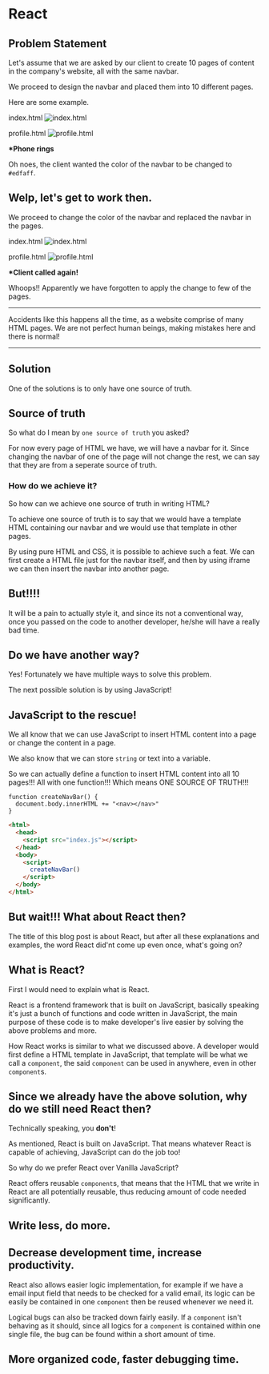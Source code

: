 # React

## Problem Statement

Let's assume that we are asked by our client to create 10 pages of content in the company's website, all with the same navbar.

We proceed to design the navbar and placed them into 10 different pages.

Here are some example.

index.html
![index.html](../ver1/example.png)

profile.html
![profile.html](../ver1/example2.png)

**\*Phone rings**

Oh noes, the client wanted the color of the navbar to be changed to `#edfaff`.

## Welp, let's get to work then.

We proceed to change the color of the navbar and replaced the navbar in the pages.

index.html
![index.html](../ver1/example3.png)

profile.html
![profile.html](../ver1/example2.png)

**\*Client called again!**

Whoops!! Apparently we have forgotten to apply the change to few of the pages.

---

Accidents like this happens all the time, as a website comprise of many HTML pages. We are not perfect human beings, making mistakes here and there is normal!

---

## Solution

One of the solutions is to only have one source of truth.

## Source of truth

So what do I mean by `one source of truth` you asked?

For now every page of HTML we have, we will have a navbar for it. Since changing the navbar of one of the page will not change the rest, we can say that they are from a seperate source of truth.

### How do we achieve it?

So how can we achieve one source of truth in writing HTML?

To achieve one source of truth is to say that we would have a template HTML containing our navbar and we would use that template in other pages.

By using pure HTML and CSS, it is possible to achieve such a feat. We can first create a HTML file just for the navbar itself, and then by using iframe we can then insert the navbar into another page.

## But!!!!

It will be a pain to actually style it, and since its not a conventional way, once you passed on the code to another developer, he/she will have a really bad time.

## Do we have another way?

Yes! Fortunately we have multiple ways to solve this problem.

The next possible solution is by using JavaScript!

## JavaScript to the rescue!

We all know that we can use JavaScript to insert HTML content into a page or change the content in a page.

We also know that we can store `string` or text into a variable.

So we can actually define a function to insert HTML content into all 10 pages!!! All with one function!!! Which means ONE SOURCE OF TRUTH!!!

```JS
function createNavBar() {
  document.body.innerHTML += "<nav></nav>"
}
```

```HTML
<html>
  <head>
    <script src="index.js"></script>
  </head>
  <body>
    <script>
      createNavBar()
    </script>
  </body>
</html>
```

## But wait!!! What about React then?

The title of this blog post is about React, but after all these explanations and examples, the word React did'nt come up even once, what's going on?

## What is React?

First I would need to explain what is React.

React is a frontend framework that is built on JavaScript, basically speaking it's just a bunch of functions and code written in JavaScript, the main purpose of these code is to make developer's live easier by solving the above problems and more.

How React works is similar to what we discussed above. A developer would first define a HTML template in JavaScript, that template will be what we call a `component`, the said `component` can be used in anywhere, even in other `component`s.

## Since we already have the above solution, why do we still need React then?

Technically speaking, you **don't**!

As mentioned, React is built on JavaScript. That means whatever React is capable of achieving, JavaScript can do the job too!

So why do we prefer React over Vanilla JavaScript?

React offers reusable `component`s, that means that the HTML that we write in React are all potentially reusable, thus reducing amount of code needed significantly.

## Write less, do more.

## Decrease development time, increase productivity.

React also allows easier logic implementation, for example if we have a email input field that needs to be checked for a valid  email, its logic can be easily be contained in one `component` then be reused whenever we need it.

Logical bugs can also be tracked down fairly easily. If a `component` isn't behaving as it should, since all logics for a `component` is contained within one single file, the bug can be found within a short amount of time.

## More organized code, faster debugging time.
